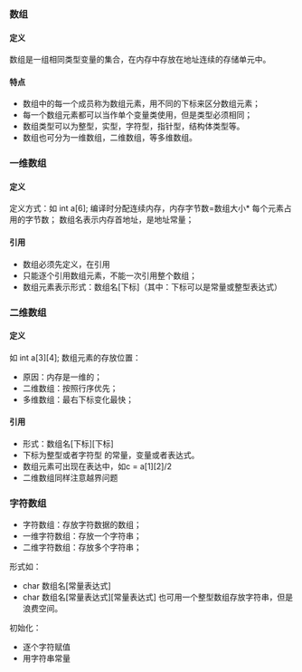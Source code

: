
### 数组
#### 定义
数组是一组相同类型变量的集合，在内存中存放在地址连续的存储单元中。
#### 特点
- 数组中的每一个成员称为数组元素，用不同的下标来区分数组元素；
- 每一个数组元素都可以当作单个变量类使用，但是类型必须相同；
- 数组类型可以为整型，实型，字符型，指针型，结构体类型等。
- 数组也可分为一维数组，二维数组，等多维数组。

### 一维数组
#### 定义
定义方式：如 int a[6];
编译时分配连续内存，内存字节数=数组大小* 每个元素占用的字节数；
数组名表示内存首地址，是地址常量； 
#### 引用
- 数组必须先定义，在引用
- 只能逐个引用数组元素，不能一次引用整个数组；
- 数组元素表示形式：数组名[下标]（其中：下标可以是常量或整型表达式）

### 二维数组
#### 定义
如 int a[3][4];
数组元素的存放位置：
- 原因：内存是一维的；
- 二维数组：按照行序优先；
- 多维数组：最右下标变化最快；  
#### 引用
- 形式：数组名[下标][下标]
- 下标为整型或者字符型 的常量，变量或者表达式。
- 数组元素可出现在表达中，如c = a[1][2]/2
- 二维数组同样注意越界问题


### 字符数组
- 字符数组：存放字符数据的数组；
- 一维字符数组：存放一个字符串；
- 二维字符数组：存放多个字符串；

形式如：
- char 数组名[常量表达式]
- char 数组名[常量表达式][常量表达式]
也可用一个整型数组存放字符串，但是浪费空间。

初始化：
- 逐个字符赋值
- 用字符串常量

